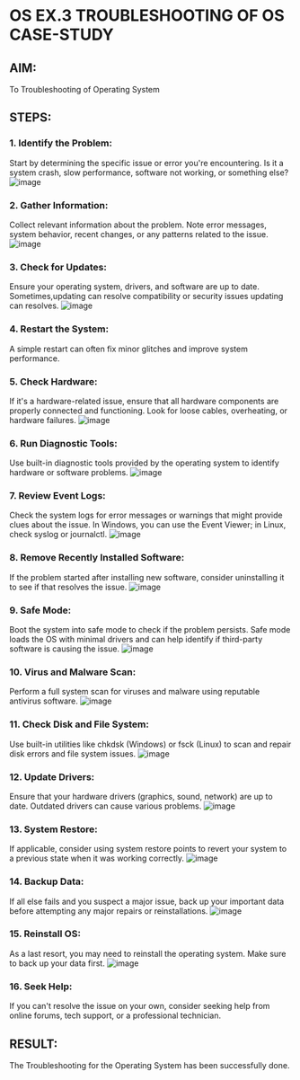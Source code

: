 # OS EX.3 TROUBLESHOOTING OF OS CASE-STUDY

## AIM:
To Troubleshooting of Operating System

## STEPS:
### 1. Identify the Problem: 
Start by determining the specific issue or error you're encountering. Is it a system crash, slow performance, software not working, or something else?
![image](https://github.com/Aishwarya-TM/OS-EX.3-TROUBLESHOOTING-OF-OS---CASE-STUDY/assets/127846109/8a805a5b-f7eb-4d70-b628-2545051f36e7)

### 2. Gather Information:
Collect relevant information about the problem. Note error messages, system behavior, recent changes, or any patterns related to the issue.
![image](https://github.com/Aishwarya-TM/OS-EX.3-TROUBLESHOOTING-OF-OS---CASE-STUDY/assets/127846109/c63acecd-a953-440e-9b69-55398526126b)

### 3. Check for Updates:
Ensure your operating system, drivers, and software are up to date. Sometimes,updating can resolve compatibility or security issues updating can resolves.
![image](https://github.com/Aishwarya-TM/OS-EX.3-TROUBLESHOOTING-OF-OS---CASE-STUDY/assets/127846109/f1de83d7-0c17-4ccf-a1c2-9a66876e9b94)

### 4. Restart the System:
A simple restart can often fix minor glitches and improve system performance.

### 5. Check Hardware:
If it's a hardware-related issue, ensure that all hardware components are properly connected and functioning. Look for loose cables, overheating, or hardware failures.
![image](https://github.com/Aishwarya-TM/OS-EX.3-TROUBLESHOOTING-OF-OS---CASE-STUDY/assets/127846109/04e5145f-d99c-4d22-8e5b-72727e5af855)

### 6. Run Diagnostic Tools:
Use built-in diagnostic tools provided by the operating system to identify hardware or software problems.
![image](https://github.com/Aishwarya-TM/OS-EX.3-TROUBLESHOOTING-OF-OS---CASE-STUDY/assets/127846109/d07fc9bc-83b9-4110-b94f-44296308b58a)

### 7. Review Event Logs:
Check the system logs for error messages or warnings that might provide clues about the issue. In Windows, you can use the Event Viewer; in Linux, check syslog or journalctl.
![image](https://github.com/Aishwarya-TM/OS-EX.3-TROUBLESHOOTING-OF-OS---CASE-STUDY/assets/127846109/3b345350-a0d2-4d60-9200-2b88e22664a4)

### 8. Remove Recently Installed Software: 
If the problem started after installing new software, consider uninstalling it to see if that resolves the issue.
![image](https://github.com/Aishwarya-TM/OS-EX.3-TROUBLESHOOTING-OF-OS---CASE-STUDY/assets/127846109/627fc15e-6994-4cf0-887f-f229c8af945f)

### 9. Safe Mode:
Boot the system into safe mode to check if the problem persists. Safe mode loads the OS with minimal drivers and can help identify if third-party software is causing the issue.
![image](https://github.com/Aishwarya-TM/OS-EX.3-TROUBLESHOOTING-OF-OS---CASE-STUDY/assets/127846109/13e06287-d16f-4569-9f88-2a5d3b8aeaa4)

### 10. Virus and Malware Scan:
Perform a full system scan for viruses and malware using reputable antivirus software.
![image](https://github.com/Aishwarya-TM/OS-EX.3-TROUBLESHOOTING-OF-OS---CASE-STUDY/assets/127846109/19cd35e2-f06c-4da9-bb67-0b33e3ec7dff)

### 11. Check Disk and File System:
Use built-in utilities like chkdsk (Windows) or fsck (Linux) to scan and repair disk errors and file system issues.
![image](https://github.com/Aishwarya-TM/OS-EX.3-TROUBLESHOOTING-OF-OS---CASE-STUDY/assets/127846109/b243fab3-14ec-4deb-a1ce-2eee3355cdc5)

### 12. Update Drivers:  
Ensure that your hardware drivers (graphics, sound, network) are up to date. Outdated drivers can cause various problems.
 ![image](https://github.com/Aishwarya-TM/OS-EX.3-TROUBLESHOOTING-OF-OS---CASE-STUDY/assets/127846109/5730563e-c856-4a3e-827b-94c966d881d6)

### 13. System Restore: 
If applicable, consider using system restore points to revert your system to a previous state when it was working correctly.
![image](https://github.com/Aishwarya-TM/OS-EX.3-TROUBLESHOOTING-OF-OS---CASE-STUDY/assets/127846109/230ea867-8571-482d-9fd2-829f63c231f9)

### 14. Backup Data: 
If all else fails and you suspect a major issue, back up your important data before attempting any major repairs or reinstallations.
 ![image](https://github.com/Aishwarya-TM/OS-EX.3-TROUBLESHOOTING-OF-OS---CASE-STUDY/assets/127846109/a7551f8f-f005-4649-b1d5-6860d228e6da)

### 15. Reinstall OS:
As a last resort, you may need to reinstall the operating system. Make sure to back up your data first.
 ![image](https://github.com/Aishwarya-TM/OS-EX.3-TROUBLESHOOTING-OF-OS---CASE-STUDY/assets/127846109/088a1426-c76e-4752-a2e5-e5dc42854ec8)

### 16. Seek Help:
If you can't resolve the issue on your own, consider seeking help from online forums, tech support, or a professional technician.  

## RESULT: 
The Troubleshooting for the Operating System has been successfully done.
